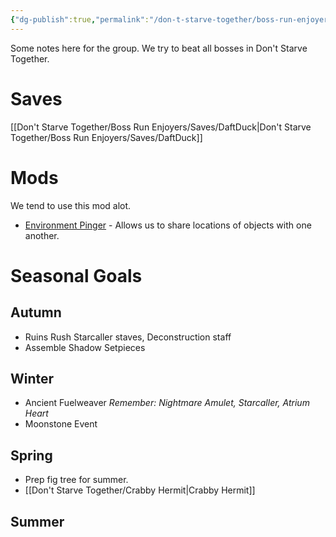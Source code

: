 ```yaml
---
{"dg-publish":true,"permalink":"/don-t-starve-together/boss-run-enjoyers/dst-boss-run/"}
---
```


Some notes here for the group. We try to beat all bosses in Don't Starve Together.

# Saves
[[Don't Starve Together/Boss Run Enjoyers/Saves/DaftDuck\|Don't Starve Together/Boss Run Enjoyers/Saves/DaftDuck]]

# Mods
We tend to use this mod alot.
- [Environment Pinger](https://steamcommunity.com/sharedfiles/filedetails/?id=2525858933) - Allows us to share locations of objects with one another.


# Seasonal Goals



## Autumn 
* Ruins Rush
	Starcaller staves, Deconstruction staff
* Assemble Shadow Setpieces

## Winter
* Ancient Fuelweaver
	*Remember: Nightmare Amulet, Starcaller, Atrium Heart*
* Moonstone Event 

## Spring
* Prep fig tree for summer.
* [[Don't Starve Together/Crabby Hermit\|Crabby Hermit]]

## Summer
